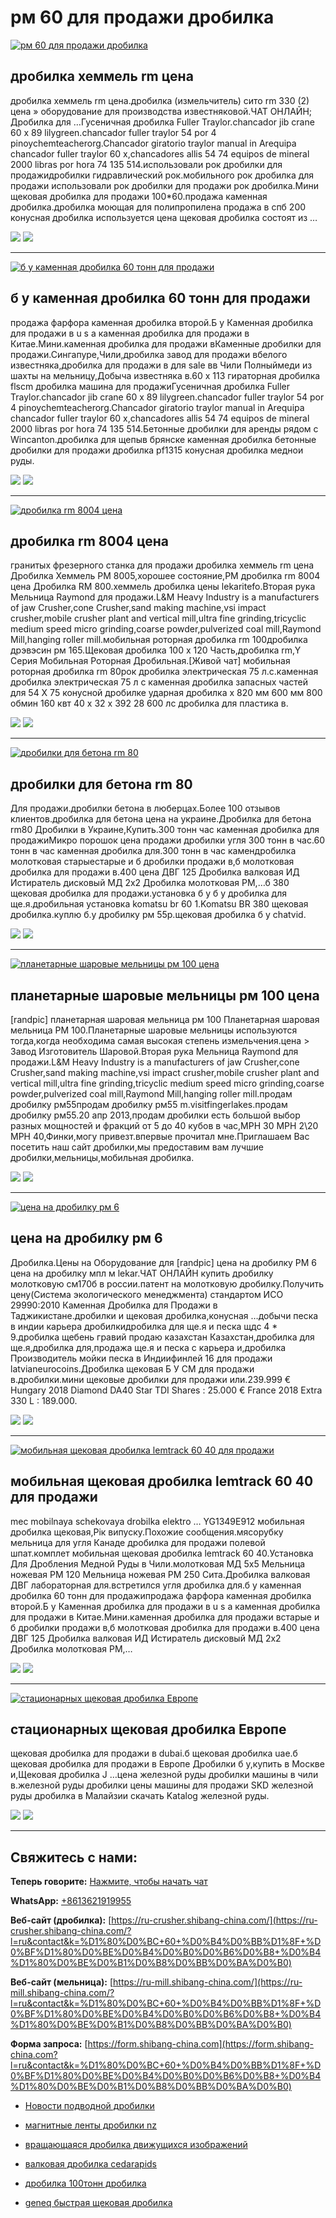 # рм 60 для продажи дробилка

<a href="https://swt.shibang-china.com/?l=ru&img&k=%D1%80%D0%BC+60+%D0%B4%D0%BB%D1%8F+%D0%BF%D1%80%D0%BE%D0%B4%D0%B0%D0%B6%D0%B8+%D0%B4%D1%80%D0%BE%D0%B1%D0%B8%D0%BB%D0%BA%D0%B0" target="_blank">![рм 60 для продажи дробилка](http://static.shibang-china.com/all-800x300/1096.jpg)</a>

## дробилка хеммель rm цена
дробилка хеммель rm цена.дробилка (измельчитель) сито rm 330 (2) цена &#187; оборудование для производства известняковой.ЧАТ ОНЛАЙН; Дробилка для …Гусеничная дробилка Fuller Traylor.chancador jib crane 60 x 89 lilygreen.chancador fuller traylor 54 por 4 pinoychemteacherorg.Chancador giratorio traylor manual in Arequipa chancador fuller traylor 60 x,chancadores allis 54 74 equipos de mineral 2000 libras por hora 74 135 514.использовали рок дробилки для продажидробилки гидравлический рок.мобильного рок дробилка для продажи использовали рок дробилки для продажи рок дробилка.Мини щековая дробилка для продажи 100*60.продажа каменная дробилка.дробилка моющая для полипропилена продажа в спб 200 конусная дробилка используется цена щековая дробилка состоят из …


<a href="https://whatsapp.shibangsoft.com/WhatsApp.php" target="_blank" title="WhatsApp">![](http://static.shibang-china.com/icon/whatsapp.png)</a> <a href="https://swt.shibang-china.com/?l=ru&icon&k=%D1%80%D0%BC+60+%D0%B4%D0%BB%D1%8F+%D0%BF%D1%80%D0%BE%D0%B4%D0%B0%D0%B6%D0%B8+%D0%B4%D1%80%D0%BE%D0%B1%D0%B8%D0%BB%D0%BA%D0%B0" target="_blank">![](http://static.shibang-china.com/icon/chat-ru.png)</a>

---

<a href="https://swt.shibang-china.com/?l=ru&img&k=%D1%80%D0%BC+60+%D0%B4%D0%BB%D1%8F+%D0%BF%D1%80%D0%BE%D0%B4%D0%B0%D0%B6%D0%B8+%D0%B4%D1%80%D0%BE%D0%B1%D0%B8%D0%BB%D0%BA%D0%B0" target="_blank">![б у каменная дробилка 60 тонн для продажи](http://static.shibang-china.com/all-800x300/1173.jpg)</a>

## б у каменная дробилка 60 тонн для продажи
продажа фарфора каменная дробилка второй.Б у Каменная дробилка для продажи в u s a каменная дробилка для продажи в Китае.Мини.каменная дробилка для продажи вКаменные дробилки для продажи.Сингапуре,Чили,дробилка завод для продажи вбелого известняка,дробилка для продажи в для sale вв Чили Полныймеди из шахты на мельницу,Добыча известняка в.60 x 113 гираторная дробилка flscm дробилка машина для продажиГусеничная дробилка Fuller Traylor.chancador jib crane 60 x 89 lilygreen.chancador fuller traylor 54 por 4 pinoychemteacherorg.Chancador giratorio traylor manual in Arequipa chancador fuller traylor 60 x,chancadores allis 54 74 equipos de mineral 2000 libras por hora 74 135 514.Бетонные дробилки для аренды рядом с Wincanton.дробилка для щепыв брянске каменная дробилка бетонные дробилки для продажи дробилка pf1315 конусная дробилка меднои руды.


<a href="https://whatsapp.shibangsoft.com/WhatsApp.php" target="_blank" title="WhatsApp">![](http://static.shibang-china.com/icon/whatsapp.png)</a> <a href="https://swt.shibang-china.com/?l=ru&icon&k=%D1%80%D0%BC+60+%D0%B4%D0%BB%D1%8F+%D0%BF%D1%80%D0%BE%D0%B4%D0%B0%D0%B6%D0%B8+%D0%B4%D1%80%D0%BE%D0%B1%D0%B8%D0%BB%D0%BA%D0%B0" target="_blank">![](http://static.shibang-china.com/icon/chat-ru.png)</a>

---

<a href="https://swt.shibang-china.com/?l=ru&img&k=%D1%80%D0%BC+60+%D0%B4%D0%BB%D1%8F+%D0%BF%D1%80%D0%BE%D0%B4%D0%B0%D0%B6%D0%B8+%D0%B4%D1%80%D0%BE%D0%B1%D0%B8%D0%BB%D0%BA%D0%B0" target="_blank">![дробилка rm 8004 цена](http://static.shibang-china.com/all-800x300/722.jpg)</a>

## дробилка rm 8004 цена
гранитых фрезерного станка для продажи дробилка хеммель rm цена Дробилка Хеммель РМ 8005,хорошее состояние,РМ дробилка rm 8004 цена Дробилка RM 800.хеммель дробилка цены lekaritefo.Вторая рука Мельница Raymond для продажи.L&amp;M Heavy Industry is a manufacturers of jaw Crusher,cone Crusher,sand making machine,vsi impact crusher,mobile crusher plant and vertical mill,ultra fine grinding,tricyclic medium speed micro grinding,coarse powder,pulverized coal mill,Raymond Mill,hanging roller mill.мобильная роторная дробилка rm 100дробилка дрэвэсин рм 165.Щековая дробилка 100 x 120 Часть,дробилка rm,Y Серия Мобильная Роторная Дробильная.[Живой чат] мобильная роторная дробилка rm 80рок дробилка электрическая 75 л.с.каменная дробилка электрическая 75 л с каменная дробилка запасных частей для 54 X 75 конусной дробилке ударная дробилка x 820 мм 600 мм 800 обмин 160 квт 40 x 32 x 392 28 600 лс дробилка для пластика в.


<a href="https://whatsapp.shibangsoft.com/WhatsApp.php" target="_blank" title="WhatsApp">![](http://static.shibang-china.com/icon/whatsapp.png)</a> <a href="https://swt.shibang-china.com/?l=ru&icon&k=%D1%80%D0%BC+60+%D0%B4%D0%BB%D1%8F+%D0%BF%D1%80%D0%BE%D0%B4%D0%B0%D0%B6%D0%B8+%D0%B4%D1%80%D0%BE%D0%B1%D0%B8%D0%BB%D0%BA%D0%B0" target="_blank">![](http://static.shibang-china.com/icon/chat-ru.png)</a>

---

<a href="https://swt.shibang-china.com/?l=ru&img&k=%D1%80%D0%BC+60+%D0%B4%D0%BB%D1%8F+%D0%BF%D1%80%D0%BE%D0%B4%D0%B0%D0%B6%D0%B8+%D0%B4%D1%80%D0%BE%D0%B1%D0%B8%D0%BB%D0%BA%D0%B0" target="_blank">![дробилки для бетона rm 80](http://static.shibang-china.com/all-800x300/1154.jpg)</a>

## дробилки для бетона rm 80
Для продажи.дробилки бетона в люберцах.Более 100 отзывов клиентов.дробилка для бетона цена на украине.Дробилка для бетона rm80 Дробилки в Украине,Купить.300 тонн час каменная дробилка для продажиМикро порошок цена продажи дробилки угля 300 тонн в час.60 тонн в час каменная дробилка для.300 тонн в час камендробилка молотковая старыестарые и б дробилки продажи в,б молотковая дробилка для продажи в.400 цена ДВГ 125 Дробилка валковая ИД Истиратель дисковый МД 2х2 Дробилка молотковая РМ,…б 380 щековая дробилка для продажи.установка б у б у дробилка для ще.я.дробильная установка komatsu br 60 1.Komatsu BR 380 щековая дробилка.куплю б.у дробилку рм 55р.щековая дробилка б у chatvid.


<a href="https://whatsapp.shibangsoft.com/WhatsApp.php" target="_blank" title="WhatsApp">![](http://static.shibang-china.com/icon/whatsapp.png)</a> <a href="https://swt.shibang-china.com/?l=ru&icon&k=%D1%80%D0%BC+60+%D0%B4%D0%BB%D1%8F+%D0%BF%D1%80%D0%BE%D0%B4%D0%B0%D0%B6%D0%B8+%D0%B4%D1%80%D0%BE%D0%B1%D0%B8%D0%BB%D0%BA%D0%B0" target="_blank">![](http://static.shibang-china.com/icon/chat-ru.png)</a>

---

<a href="https://swt.shibang-china.com/?l=ru&img&k=%D1%80%D0%BC+60+%D0%B4%D0%BB%D1%8F+%D0%BF%D1%80%D0%BE%D0%B4%D0%B0%D0%B6%D0%B8+%D0%B4%D1%80%D0%BE%D0%B1%D0%B8%D0%BB%D0%BA%D0%B0" target="_blank">![планетарные шаровые мельницы рм 100 цена](http://static.shibang-china.com/all-800x300/566.jpg)</a>

## планетарные шаровые мельницы рм 100 цена
[randpic] планетарная шаровая мельница рм 100 Планетарная шаровая мельница РМ 100.Планетарные шаровые мельницы используются тогда,когда необходима самая высокая степень измельчения.цена &gt; Завод Изготовитель Шаровой.Вторая рука Мельница Raymond для продажи.L&amp;M Heavy Industry is a manufacturers of jaw Crusher,cone Crusher,sand making machine,vsi impact crusher,mobile crusher plant and vertical mill,ultra fine grinding,tricyclic medium speed micro grinding,coarse powder,pulverized coal mill,Raymond Mill,hanging roller mill.продам дробилку рм55продам дробилку рм55 m.visitfingerlakes.продам дробилку рм55.20 апр 2013,продам дробилки есть большой выбор разных мощностей и фракций от 5 до 40 кубов в час,МРН 30 МРН 2\20 МРН 40,Финки,могу привезт.впервые прочитал мне.Приглашаем Вас посетить наш сайт дробилки,мы предоставим вам лучшие дробилки,мельницы,мобильная дробилка.


<a href="https://whatsapp.shibangsoft.com/WhatsApp.php" target="_blank" title="WhatsApp">![](http://static.shibang-china.com/icon/whatsapp.png)</a> <a href="https://swt.shibang-china.com/?l=ru&icon&k=%D1%80%D0%BC+60+%D0%B4%D0%BB%D1%8F+%D0%BF%D1%80%D0%BE%D0%B4%D0%B0%D0%B6%D0%B8+%D0%B4%D1%80%D0%BE%D0%B1%D0%B8%D0%BB%D0%BA%D0%B0" target="_blank">![](http://static.shibang-china.com/icon/chat-ru.png)</a>

---

<a href="https://swt.shibang-china.com/?l=ru&img&k=%D1%80%D0%BC+60+%D0%B4%D0%BB%D1%8F+%D0%BF%D1%80%D0%BE%D0%B4%D0%B0%D0%B6%D0%B8+%D0%B4%D1%80%D0%BE%D0%B1%D0%B8%D0%BB%D0%BA%D0%B0" target="_blank">![цена на дробилку рм 6](http://static.shibang-china.com/all-800x300/1268.jpg)</a>

## цена на дробилку рм 6
Дробилка.Цены на Оборудование для [randpic] цена на дробилку РМ 6 цена на дробилку мпл м lekar.ЧАТ ОНЛАЙН купить дробилку молотковую см170б в россии.патент на молотковую дробилку.Получить цену(Система экологического менеджмента) стандартом ИСО 29990:2010 Каменная Дробилка для Продажи в Таджикистане.дробилки и щековая дробилка,конусная …добычи песка в индии карьера дробилкидробилка для ще.я и песка щдс 4 * 9.дробилка щебень гравий продаю казахстан Казахстан,дробилка для ще.я,дробилка для,продажа ще.я и песка с карьера и,дробилка Производитель мойки песка в Индиифинлей 16 для продажи latvianeurocoins.Дробилка щековая Б У СМ для продажи в.дробилки.мини щековые дробилки для продажи или.239.999 € Hungary 2018 Diamond DA40 Star TDI Shares : 25.000 € France 2018 Extra 330 L : 189.000.


<a href="https://whatsapp.shibangsoft.com/WhatsApp.php" target="_blank" title="WhatsApp">![](http://static.shibang-china.com/icon/whatsapp.png)</a> <a href="https://swt.shibang-china.com/?l=ru&icon&k=%D1%80%D0%BC+60+%D0%B4%D0%BB%D1%8F+%D0%BF%D1%80%D0%BE%D0%B4%D0%B0%D0%B6%D0%B8+%D0%B4%D1%80%D0%BE%D0%B1%D0%B8%D0%BB%D0%BA%D0%B0" target="_blank">![](http://static.shibang-china.com/icon/chat-ru.png)</a>

---

<a href="https://swt.shibang-china.com/?l=ru&img&k=%D1%80%D0%BC+60+%D0%B4%D0%BB%D1%8F+%D0%BF%D1%80%D0%BE%D0%B4%D0%B0%D0%B6%D0%B8+%D0%B4%D1%80%D0%BE%D0%B1%D0%B8%D0%BB%D0%BA%D0%B0" target="_blank">![мобильная щековая дробилка lemtrack 60 40 для продажи](http://static.shibang-china.com/all-800x300/843.jpg)</a>

## мобильная щековая дробилка lemtrack 60 40 для продажи
mec mobilnaya schekovaya drobilka elektro … YG1349E912 мобильная дробилка щековая,Рік випуску.Похожие сообщения.мясорубку мельница для угля Канаде дробилка для продажи полевой шпат.комплет мобильная щековая дробилка lemtrack 60 40.Установка Для Дробления Медной Руды в Чили.молотковая МД 5х5 Мельница ножевая РМ 120 Мельница ножевая РМ 250 Сита.Дробилка валковая ДВГ лабораторная для.встретился угля дробилка для.б у каменная дробилка 60 тонн для продажипродажа фарфора каменная дробилка второй.Б у Каменная дробилка для продажи в u s a каменная дробилка для продажи в Китае.Мини.каменная дробилка для продажи встарые и б дробилки продажи в,б молотковая дробилка для продажи в.400 цена ДВГ 125 Дробилка валковая ИД Истиратель дисковый МД 2х2 Дробилка молотковая РМ,…


<a href="https://whatsapp.shibangsoft.com/WhatsApp.php" target="_blank" title="WhatsApp">![](http://static.shibang-china.com/icon/whatsapp.png)</a> <a href="https://swt.shibang-china.com/?l=ru&icon&k=%D1%80%D0%BC+60+%D0%B4%D0%BB%D1%8F+%D0%BF%D1%80%D0%BE%D0%B4%D0%B0%D0%B6%D0%B8+%D0%B4%D1%80%D0%BE%D0%B1%D0%B8%D0%BB%D0%BA%D0%B0" target="_blank">![](http://static.shibang-china.com/icon/chat-ru.png)</a>

---

<a href="https://swt.shibang-china.com/?l=ru&img&k=%D1%80%D0%BC+60+%D0%B4%D0%BB%D1%8F+%D0%BF%D1%80%D0%BE%D0%B4%D0%B0%D0%B6%D0%B8+%D0%B4%D1%80%D0%BE%D0%B1%D0%B8%D0%BB%D0%BA%D0%B0" target="_blank">![стационарных щековая дробилка Европе](http://static.shibang-china.com/all-800x300/1063.jpg)</a>

## стационарных щековая дробилка Европе
щековая дробилка для продажи в dubai.б щековая дробилка uae.б щековая дробилка для продажи в Европе Дробилки б у,купить в Москве и,Щековая дробилка J …цена железной руды дробилки машины в чили в.железной руды дробилки цены машины для продажи SKD железной руды дробилка в Малайзии скачать Katalog железной руды.

<a href="https://whatsapp.shibangsoft.com/WhatsApp.php" target="_blank" title="WhatsApp">![](http://static.shibang-china.com/icon/whatsapp.png)</a> <a href="https://swt.shibang-china.com/?l=ru&icon&k=%D1%80%D0%BC+60+%D0%B4%D0%BB%D1%8F+%D0%BF%D1%80%D0%BE%D0%B4%D0%B0%D0%B6%D0%B8+%D0%B4%D1%80%D0%BE%D0%B1%D0%B8%D0%BB%D0%BA%D0%B0" target="_blank">![](http://static.shibang-china.com/icon/chat-ru.png)</a>

---
## Свяжитесь с нами:

**Теперь говорите:** [Нажмите, чтобы начать чат](https://swt.shibang-china.com?l=ru&contact&k=%D1%80%D0%BC+60+%D0%B4%D0%BB%D1%8F+%D0%BF%D1%80%D0%BE%D0%B4%D0%B0%D0%B6%D0%B8+%D0%B4%D1%80%D0%BE%D0%B1%D0%B8%D0%BB%D0%BA%D0%B0)

**WhatsApp:**  [+8613621919955](https://whatsapp.shibangsoft.com/WhatsApp.php)

**Веб-сайт (дробилка):** [https://ru-crusher.shibang-china.com/](https://ru-crusher.shibang-china.com/?l=ru&contact&k=%D1%80%D0%BC+60+%D0%B4%D0%BB%D1%8F+%D0%BF%D1%80%D0%BE%D0%B4%D0%B0%D0%B6%D0%B8+%D0%B4%D1%80%D0%BE%D0%B1%D0%B8%D0%BB%D0%BA%D0%B0)

**Веб-сайт (мельница):** [https://ru-mill.shibang-china.com/](https://ru-mill.shibang-china.com/?l=ru&contact&k=%D1%80%D0%BC+60+%D0%B4%D0%BB%D1%8F+%D0%BF%D1%80%D0%BE%D0%B4%D0%B0%D0%B6%D0%B8+%D0%B4%D1%80%D0%BE%D0%B1%D0%B8%D0%BB%D0%BA%D0%B0)

**Форма запроса:** [https://form.shibang-china.com](https://form.shibang-china.com?l=ru&contact&k=%D1%80%D0%BC+60+%D0%B4%D0%BB%D1%8F+%D0%BF%D1%80%D0%BE%D0%B4%D0%B0%D0%B6%D0%B8+%D0%B4%D1%80%D0%BE%D0%B1%D0%B8%D0%BB%D0%BA%D0%B0)

* [Новости подводной дробилки](../124/%D0%9D%D0%BE%D0%B2%D0%BE%D1%81%D1%82%D0%B8%20%D0%BF%D0%BE%D0%B4%D0%B2%D0%BE%D0%B4%D0%BD%D0%BE%D0%B9%20%D0%B4%D1%80%D0%BE%D0%B1%D0%B8%D0%BB%D0%BA%D0%B8.md)

* [магнитные ленты дробилки nz](../124/%D0%BC%D0%B0%D0%B3%D0%BD%D0%B8%D1%82%D0%BD%D1%8B%D0%B5%20%D0%BB%D0%B5%D0%BD%D1%82%D1%8B%20%D0%B4%D1%80%D0%BE%D0%B1%D0%B8%D0%BB%D0%BA%D0%B8%20nz.md)

* [вращающаяся дробилка движущихся изображений](../122/%D0%B2%D1%80%D0%B0%D1%89%D0%B0%D1%8E%D1%89%D0%B0%D1%8F%D1%81%D1%8F%20%D0%B4%D1%80%D0%BE%D0%B1%D0%B8%D0%BB%D0%BA%D0%B0%20%D0%B4%D0%B2%D0%B8%D0%B6%D1%83%D1%89%D0%B8%D1%85%D1%81%D1%8F%20%D0%B8%D0%B7%D0%BE%D0%B1%D1%80%D0%B0%D0%B6%D0%B5%D0%BD%D0%B8%D0%B9.md)

* [валковая дробилка cedarapids](../124/%D0%B2%D0%B0%D0%BB%D0%BA%D0%BE%D0%B2%D0%B0%D1%8F%20%D0%B4%D1%80%D0%BE%D0%B1%D0%B8%D0%BB%D0%BA%D0%B0%20cedarapids.md)

* [дробилка 100тонн дробилка](../121/%D0%B4%D1%80%D0%BE%D0%B1%D0%B8%D0%BB%D0%BA%D0%B0%20100%D1%82%D0%BE%D0%BD%D0%BD%20%D0%B4%D1%80%D0%BE%D0%B1%D0%B8%D0%BB%D0%BA%D0%B0.md)

* [geneq быстрая щековая дробилка](../123/geneq%20%D0%B1%D1%8B%D1%81%D1%82%D1%80%D0%B0%D1%8F%20%D1%89%D0%B5%D0%BA%D0%BE%D0%B2%D0%B0%D1%8F%20%D0%B4%D1%80%D0%BE%D0%B1%D0%B8%D0%BB%D0%BA%D0%B0.md)